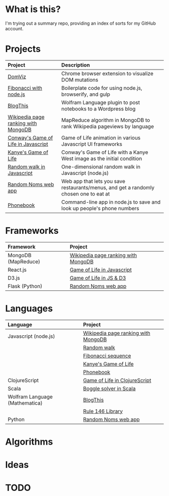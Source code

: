 # What is this?

I'm trying out a summary repo, providing an index of sorts for my GitHub
account.

# Projects

| Project | Description |
|:--------|:------------|
| [DomViz](https://github.com/paul-jean/dom-viz) | Chrome browser extension to visualize DOM mutations |
| [Fibonacci with node.js](https://github.com/paul-jean/fib-nodejs) | Boilerplate code for using node.js, browserify, and gulp |
| [BlogThis](https://github.com/paul-jean/blog-this) | Wolfram Language plugin to post notebooks to a Wordpress blog |
| [Wikipedia page ranking with MongoDB](https://github.com/paul-jean/wiki-rank-mongodb) | MapReduce algorithm in MongoDB to rank Wikipedia pageviews by language |
| [Conway's Game of Life in Javascript](https://github.com/paul-jean/life) | Game of Life animation in various Javascript UI frameworks |
| [Kanye's Game of Life](https://github.com/paul-jean/kanye-gol) | Conway's Game of Life with a Kanye West image as the initial condition |
| [Random walk in Javascript](https://github.com/paul-jean/random-walk-js) | One-dimensional random walk in Javascript (node.js) |
| [Random Noms web app](https://github.com/paul-jean/random-restaurant) | Web app that lets you save restaurants/menus, and get a randomly chosen one to eat at |
| [Phonebook](https://github.com/paul-jean/phonebook) | Command-line app in node.js to save and look up people's phone numbers |

# Frameworks

| Framework | Project |
|:----------|:--------|
| MongoDB (MapReduce) | [Wikipedia page ranking with MongoDB](https://github.com/paul-jean/wiki-rank-mongodb) |
| React.js | [Game of Life in Javascript](https://github.com/paul-jean/life) |
| D3.js | [Game of Life in JS & D3](https://github.com/paul-jean/life/tree/master/implementations/d3-svg) |
| Flask (Python) | [Random Noms web app](https://github.com/paul-jean/random-restaurant) |

# Languages

| Language | Project |
|:---------|:--------|
| Javascript (node.js) | [Wikipedia page ranking with MongoDB](https://github.com/paul-jean/wiki-rank-mongodb) |
| | [Random walk](https://github.com/paul-jean/random-walk-js) |
| | [Fibonacci sequence](https://github.com/paul-jean/fib-nodejs)
| | [Kanye's Game of Life](https://github.com/paul-jean/kanye-gol) |
| | [Phonebook](https://github.com/paul-jean/phonebook) |
| ClojureScript | [Game of Life in ClojureScript](https://github.com/paul-jean/life/blob/master/implementations/cljs-div/src/cljs_div/core.cljs) |
| Scala | [Boggle solver in Scala](https://github.com/paul-jean/boggle) |
| Wolfram Language (Mathematica) | [BlogThis](https://github.com/paul-jean/blog-this) |
| | [Rule 146 Library](https://github.com/paul-jean/rule146) |
| Python | [Random Noms web app](https://github.com/paul-jean/random-restaurant) |

# Algorithms

# Ideas

# TODO
